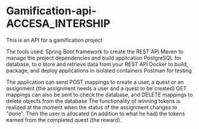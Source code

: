 # Gamification-api-ACCESA_INTERSHIP
This is an API for a gamification project

The tools used:
Spring Boot framework to create the REST API
Maven to manage the project dependencies and build application
PostgreSQL for database, to o store and retrieve data from your REST API
Docker to build, package, and deploy applications in isolated containers
Postman for testing

The application can send POST mappings to create a user, a quest or an assignment (the assignment needs a user and a quest to be created)
GET mappings can also be sent to check the database, and DELETE mappings to delete objects from the database
The functionality of winning tokens is realized at the moment when the status of the assignment changes to "done".
Then the user is allocated (in addition to what he had) the tokens earned from the completed quest (the reward).
